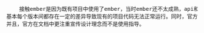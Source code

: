 <pre>    接触ember是因为既有项目中使用了ember，当时ember还不太成熟，api和内部实现机制都处于频繁变动中，
基本每个版本间都存在一定的差异导致现有的项目代码无法正常运行。同时，官方的文档又无法与版本更新保持同步；
并且，官方在文档中更注重宣传设计理念而不是使用指导。</pre>
<pre></pre>
